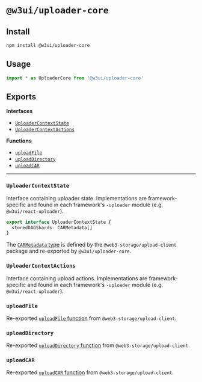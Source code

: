 # `@w3ui/uploader-core`

## Install

```sh
npm install @w3ui/uploader-core
```

## Usage

```js
import * as UploaderCore from '@w3ui/uploader-core'
```

## Exports

**Interfaces**
- [`UploaderContextState`](#uploadercontextstate)
- [`UploaderContextActions`](#uploadercontextactions)

**Functions**
- [`uploadFile`](#uploadfile)
- [`uploadDirectory`](#uploaddirectory)
- [`uploadCAR`](#uploadcar)

---

### `UploaderContextState`

Interface containing uploader state. Implementations are framework-specific and found in each framework's `-uploader` module (e.g. `@w3ui/react-uploader`).

```ts
export interface UploaderContextState {
  storedDAGShards: CARMetadata[]
}
```

The [`CARMetadata` type](https://github.com/web3-storage/w3protocol/tree/main/packages/upload-client#carmetadata) is defined by the `@web3-storage/upload-client` package and re-exported by `@w3ui/uploader-core`.

### `UploaderContextActions`

Interface containing upload actions. Implementations are framework-specific and found in each framework's `-uploader` module (e.g. `@w3ui/react-uploader`).

### `uploadFile`

Re-exported [`uploadFile` function](https://github.com/web3-storage/w3protocol/tree/main/packages/upload-client#uploadfile) from `@web3-storage/upload-client`.

### `uploadDirectory`

Re-exported [`uploadDirectory` function](https://github.com/web3-storage/w3protocol/tree/main/packages/upload-client#uploaddirectory) from `@web3-storage/upload-client`.

### `uploadCAR`

Re-exported [`uploadCAR` function](https://github.com/web3-storage/w3protocol/tree/main/packages/upload-client#uploadcar) from `@web3-storage/upload-client`.
